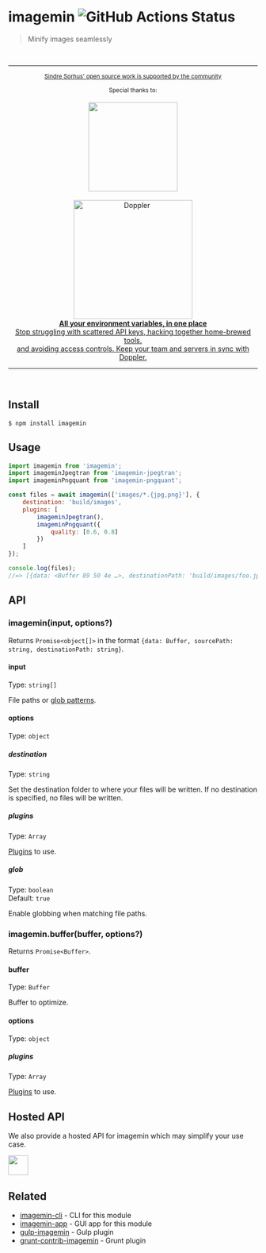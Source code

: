 # imagemin ![GitHub Actions Status](https://github.com/imagemin/imagemin/workflows/CI/badge.svg?branch=master)

> Minify images seamlessly

<br>

---

<div align="center">
	<p>
		<p>
			<sup>
				<a href="https://github.com/sponsors/sindresorhus">Sindre Sorhus' open source work is supported by the community</a>
			</sup>
		</p>
		<sup>Special thanks to:</sup>
		<br>
		<br>
		<a href="https://standardresume.co/tech">
			<img src="https://sindresorhus.com/assets/thanks/standard-resume-logo.svg" width="180">
		</a>
		<br>
		<br>
		<a href="https://doppler.com/?utm_campaign=github_repo&utm_medium=referral&utm_content=imagemin&utm_source=github">
			<div>
				<img src="https://dashboard.doppler.com/imgs/logo-long.svg" width="240" alt="Doppler">
			</div>
			<b>All your environment variables, in one place</b>
			<div>
				<span>Stop struggling with scattered API keys, hacking together home-brewed tools,</span>
				<br>
				<span>and avoiding access controls. Keep your team and servers in sync with Doppler.</span>
			</div>
		</a>
	</p>
</div>

---

<br>

## Install

```
$ npm install imagemin
```

## Usage

```js
import imagemin from 'imagemin';
import imageminJpegtran from 'imagemin-jpegtran';
import imageminPngquant from 'imagemin-pngquant';

const files = await imagemin(['images/*.{jpg,png}'], {
	destination: 'build/images',
	plugins: [
		imageminJpegtran(),
		imageminPngquant({
			quality: [0.6, 0.8]
		})
	]
});

console.log(files);
//=> [{data: <Buffer 89 50 4e …>, destinationPath: 'build/images/foo.jpg'}, …]
```

## API

### imagemin(input, options?)

Returns `Promise<object[]>` in the format `{data: Buffer, sourcePath: string, destinationPath: string}`.

#### input

Type: `string[]`

File paths or [glob patterns](https://github.com/sindresorhus/globby#globbing-patterns).

#### options

Type: `object`

##### destination

Type: `string`

Set the destination folder to where your files will be written. If no destination is specified, no files will be written.

##### plugins

Type: `Array`

[Plugins](https://www.npmjs.com/browse/keyword/imageminplugin) to use.

##### glob

Type: `boolean`\
Default: `true`

Enable globbing when matching file paths.

### imagemin.buffer(buffer, options?)

Returns `Promise<Buffer>`.

#### buffer

Type: `Buffer`

Buffer to optimize.

#### options

Type: `object`

##### plugins

Type: `Array`

[Plugins](https://www.npmjs.com/browse/keyword/imageminplugin) to use.

## Hosted API

We also provide a hosted API for imagemin which may simplify your use case.

<a href="https://imagemin.saasify.sh">
	<img src="https://badges.saasify.sh?text=View%20Hosted%20API" height="40"/>
</a>

## Related

- [imagemin-cli](https://github.com/imagemin/imagemin-cli) - CLI for this module
- [imagemin-app](https://github.com/imagemin/imagemin-app) - GUI app for this module
- [gulp-imagemin](https://github.com/sindresorhus/gulp-imagemin) - Gulp plugin
- [grunt-contrib-imagemin](https://github.com/gruntjs/grunt-contrib-imagemin) - Grunt plugin
